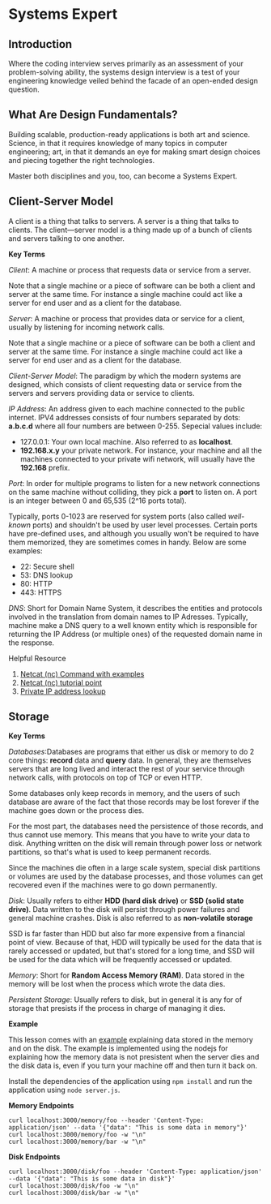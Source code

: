 # Systems Expert


## Introduction

Where the coding interview serves primarily as an assessment of your problem-solving ability, the systems design interview is a test of your engineering knowledge veiled behind the facade of an open-ended design question.


## What Are Design Fundamentals?

Building scalable, production-ready applications is both art and science. Science, in that it requires knowledge of many topics in computer engineering; art, in that it demands an eye for making smart design choices and piecing together the right technologies.

Master both disciplines and you, too, can become a Systems Expert.


## Client-Server Model

A client is a thing that talks to servers. A server is a thing that talks to clients. The client—server model is a thing made up of a bunch of clients and servers talking to one another.


**Key Terms**

_Client_: A machine or process that requests data or service from a server.

Note that a single machine or a piece of software can be both a client and server at the same time. For instance a single machine could act like a server for end user and as a client for the database.

_Server_: A machine or process that provides data or service for a client, usually by listening for incoming network calls.

Note that a single machine or a piece of software can be both a client and server at the same time. For instance a single machine could act like a server for end user and as a client for the database.

_Client-Server Model_: The paradigm by which the modern systems are designed, which consists of client requesting data or service from the servers and servers providing data or service to clients.

_IP Address_: An address given to each machine connected to the public internet. IPV4 addresses consists of four numbers separated by dots: **a.b.c.d** where all four numbers are between 0-255. Sepecial values include:

- 127.0.0.1: Your own local machine. Also referred to as **localhost**.
- **192.168.x.y** your private network. For instance, your machine and all the machines connected to your private wifi network, will usually have the **192.168** prefix.

_Port_: In order for multiple programs to listen for a new network connections on the same machine without colliding, they pick a **port** to listen on. A port is an integer between 0 and 65,535 (2^16 ports total).

Typically, ports 0-1023 are reserved for system ports (also called _well-known_ ports) and shouldn't be used by user level processes. Certain ports have pre-defined uses, and although you usually won't be required to have them memorized, they are sometimes comes in handy. Below are some examples:

- 22:  Secure shell
- 53:  DNS lookup
- 80:  HTTP
- 443: HTTPS

_DNS_: Short for Domain Name System, it describes the entities and protocols involved in the translation from domain names to IP Adresses. Typically, machine make a DNS query to a well known entity which is responsible for returning the IP Address (or multiple ones) of the requested domain name in the response.


Helpful Resource
1. [Netcat (nc) Command with examples](https://linuxize.com/post/netcat-nc-command-with-examples)
2. [Netcat (nc) tutorial point](https://www.tutorialspoint.com/unix_commands/nc.htm)
3. [Private IP address lookup](https://phoenixnap.com/kb/how-to-find-ip-address-linux#ftoc-heading-5)


## Storage

**Key Terms**

_Databases_:Databases are programs that either us disk or memory to do 2 core things: **record** data and **query** data. In general, they are themselves servers that are long lived and interact the rest of your service through network calls, with protocols on top of TCP or even HTTP.

Some databases only keep records in memory, and the users of such database are aware of the fact that those records may be lost forever if the machine goes down or the process dies.

For the most part, the databases need the persistence of those records, and thus cannot use memory. This means that you have to write your data to disk. Anything written on the disk will remain through power loss or network partitions, so that's what is used to keep permanent records.

Since the machines die often in a large scale system, special disk partitions or volumes are used by the database processes, and those volumes can get recovered even if the machines were to go down permanently.

_Disk_: Usually refers to either **HDD (hard disk drive)** or **SSD (solid state drive)**. Data written to the disk will persist through power failures and general machine crashes. Disk is also referred to as **non-volatile storage**

SSD is far faster than HDD but also far more expensive from a financial point of view. Because of that, HDD will typically be used for the data that is rarely accessed or updated, but that's stored for a long time, and SSD will be used for the data which will be frequently accessed or updated.

_Memory_: Short for **Random Access Memory (RAM)**. Data stored in the memory will be lost when the process which wrote the data dies.

_Persistent Storage_: Usually refers to disk, but in general it is any for of storage that presists if the process in charge of managing it dies.


**Example**

This lesson comes with an [example](./005-storage/) explaining data stored in the memory and on the disk. The example is implemented using the nodejs for explaining how the memory data is not presistent when the server dies and the disk data is, even if you turn your machine off and then turn it back on.

Install the dependencies of the application using `npm install` and run the application using `node server.js`.

**Memory Endpoints**
```
curl localhost:3000/memory/foo --header 'Content-Type: application/json' --data '{"data": "This is some data in memory"}'
curl localhost:3000/memory/foo -w "\n"
curl localhost:3000/memory/bar -w "\n"
```


**Disk Endpoints**
```
curl localhost:3000/disk/foo --header 'Content-Type: application/json' --data '{"data": "This is some data in disk"}'
curl localhost:3000/disk/foo -w "\n"
curl localhost:3000/disk/bar -w "\n"
```
